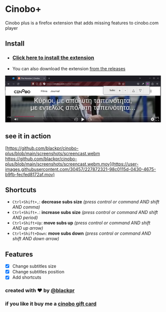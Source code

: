 # Cinobo+

Cinobo plus is a firefox extension that adds missing features to cinobo.com player

## Install

- ### [Click here to install the extension](https://addons.mozilla.org/en-US/firefox/addon/cinobo-plus/)
- You can also download the extension [from the releases](https://github.com/blackpr/cinobo-plus/releases)

![screenshot](./screenshots/subs-screenshot.png)

## see it in action

[https://github.com/blackpr/cinobo-plus/blob/main/screenshots/screencast.webm
https://github.com/blackpr/cinobo-plus/blob/main/screenshots/screencast.webm.mov](https://user-images.githubusercontent.com/30457/227872321-98c0115d-0430-4675-b9fb-fecfed8172af.mov)

## Shortcuts

- `Ctrl+Shift+,`: **decrease subs size** _(press control or command AND shift AND comma)_
- `Ctrl+Shift+.`: **increase subs size** _(press control or command AND shift AND period)_
- `Ctrl+Shift+Up`: **move subs up** _(press control or command AND shift AND up arrow)_
- `Ctrl+Shift+Down`: **move subs down** _(press control or command AND shift AND down arrow)_

## Features

- [x] Change subtitles size
- [x] Change subtitles position
- [x] Add shortcuts

### created with ❤️ by [@blackpr](https://twitter.com/blackpr)

### if you like it buy me a [cinobo gift card](https://cinobo.com/gift-card)
